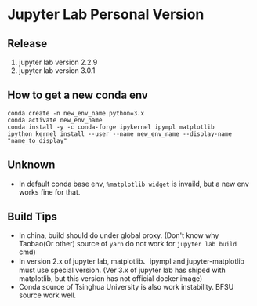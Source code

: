 # Jupyter Lab Personal Version

## Release
1. jupyter lab version 2.2.9
2. jupyter lab version 3.0.1


## How to get a new conda env
```
conda create -n new_env_name python=3.x
conda activate new_env_name
conda install -y -c conda-forge ipykernel ipympl matplotlib
ipython kernel install --user --name new_env_name --display-name "name_to_display"
```

## Unknown
* In default conda base env, `%matplotlib widget` is invaild, but a new env works fine for that.

## Build Tips
* In china, build should do under global proxy. (Don't know why Taobao(Or other) source of `yarn` do not work for `jupyter lab build` cmd)
* In version 2.x of jupyter lab, matplotlib、ipympl and jupyter-matplotlib must use special version. (Ver 3.x of jupyter lab has shiped with matplotlib, but this version has not official docker image)
* Conda source of Tsinghua University is also work instability. BFSU source work well.